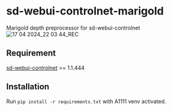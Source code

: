 # sd-webui-controlnet-marigold
Marigold depth preprocessor for sd-webui-controlnet
![17 04 2024_22 03 44_REC](https://github.com/huchenlei/sd-webui-controlnet-marigold/assets/20929282/17f8d3bf-25bf-4e62-b0ea-a6b2b7a66ada)

## Requirement
[sd-webui-controlnet](https://github.com/Mikubill/sd-webui-controlnet) >= 1.1.444

## Installation
Run `pip install -r requirements.txt` with A1111 venv activated.
